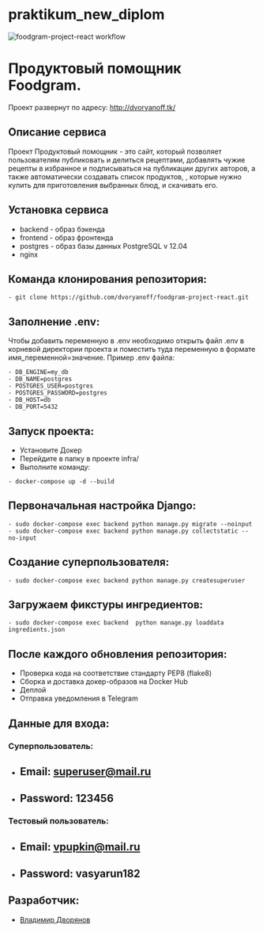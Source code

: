 # praktikum_new_diplom
![foodgram-project-react workflow](https://github.com/Dvoryanoff/foodgram-project-react/actions/workflows/foodgram_workflow.yml/badge.svg)

# Продуктовый помощник Foodgram.

Проект развернут по адресу: http://dvoryanoff.tk/

## Описание сервиса

Проект Продуктовый помощник - это сайт, который позволяет пользователям публиковать и делиться рецептами, добавлять чужие рецепты в избранное и подписываться на публикации других авторов, а также автоматически создавать список продуктов, , которые нужно купить для приготовления выбранных блюд, и скачивать его.

## Установка сервиса

* backend - образ бэкенда
* frontend - образ фронтенда
* postgres - образ базы данных PostgreSQL v 12.04
* nginx

## Команда клонирования репозитория:

```
- git clone https://github.com/dvoryanoff/foodgram-project-react.git
```

## Заполнение .env:

Чтобы добавить переменную в .env необходимо открыть файл .env в корневой директории проекта и поместить туда переменную в формате имя_переменной=значение. Пример .env файла:

```
- DB_ENGINE=my_db
- DB_NAME=postgres
- POSTGRES_USER=postgres
- POSTGRES_PASSWORD=postgres
- DB_HOST=db
- DB_PORT=5432
```
## Запуск проекта:
 * Установите Докер
 * Перейдите в папку в проекте infra/
 * Выполните команду:

```
- docker-compose up -d --build
```

## Первоначальная настройка Django:

```
- sudo docker-compose exec backend python manage.py migrate --noinput
- sudo docker-compose exec backend python manage.py collectstatic --no-input
```

## Создание суперпользователя:
```
- sudo docker-compose exec backend python manage.py createsuperuser
```
## Загружаем фикстуры ингредиентов:
```
- sudo docker-compose exec backend  python manage.py loaddata ingredients.json
```


## После каждого обновления репозитория:

 * Проверка кода на соответствие стандарту PEP8 (flake8)
 * Сборка и доставка докер-образов на Docker Hub
 * Деплой
 * Отправка уведомления в Telegram

## Данные для входа:

### Суперпользователь:

* ## Email: superuser@mail.ru
* ## Password: 123456


### Тестовый пользователь:

* ## Email: vpupkin@mail.ru
* ## Password: vasyarun182


## Разработчик: 
* [Владимир Дворянов](https://github.com/dvoryanoff)
